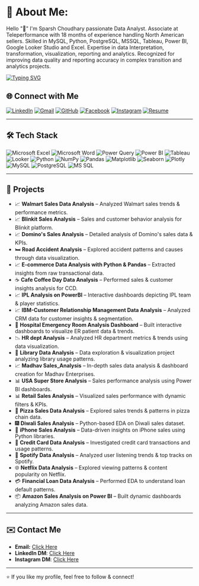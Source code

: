 # 💫 About Me:
Hello "👋" I'm Sparsh Choudhary passionate Data Analyst.
Associate at Teleperformance with 18 months of experience handling North American sellers. Skilled in MySQL, Python, PostgreSQL, MSSQL, Tableau, Power BI, Google Looker Studio and Excel. Expertise in data Interpretation, transformation, visualization, reporting and analytics. Recognized for improving data quality and reporting accuracy in complex transition and analytics projects. 

[![Typing SVG](https://readme-typing-svg.demolab.com?font=Ubuntu+Mono&size=25&pause=1000&color=EAF7E7&background=FFFF00&vCenter=true&width=450&lines=Work+Ethics+-+Character+-+Honesty+Focus)](https://git.io/typing-svg)


## 🌐 Connect with Me
[![LinkedIn](https://img.shields.io/badge/LinkedIn-0A66C2?style=for-the-badge&logo=linkedin&logoColor=white)](https://www.linkedin.com/in/sparsh-choudhary-780a98296/)
[![Gmail](https://img.shields.io/badge/Gmail-D14836?style=for-the-badge&logo=gmail&logoColor=white)](https://mail.google.com/mail/u/0/?tab=rm&ogbl#inbox)
[![GitHub](https://img.shields.io/badge/GitHub-181717?style=for-the-badge&logo=github&logoColor=white)](https://github.com/sparsh2310)
[![Facebook](https://img.shields.io/badge/Facebook-1877F2?style=for-the-badge&logo=facebook&logoColor=white)](https://www.facebook.com/profile.php?id=100069500773781)
[![Instagram](https://img.shields.io/badge/Instagram-d62976?style=for-the-badge&logo=instagram&logoColor=white)](https://www.instagram.com/mai_sparsh_007/)
[![Resume](https://img.shields.io/badge/Resume-0F9D58?style=for-the-badge&logo=googledocs&logoColor=white)](https://docs.google.com/document/d/1-r1qHj7It4iOjbsq1yPaGJ9zlaT1XBNb/edit#heading=h.j0lxbwqfggph)

---

## 🛠️ Tech Stack
![Microsoft Excel](https://img.shields.io/badge/Excel-107C41?style=for-the-badge&logo=Excel&logoColor=white)
![Microsoft Word](https://img.shields.io/badge/Word-2B579A?style=for-the-badge&logo=microsoftword&logoColor=white)
![Power Query](https://img.shields.io/badge/Power%20Query-217346?style=for-the-badge&logoColor=white)
![Power BI](https://img.shields.io/badge/Power%20BI-F2C811?style=for-the-badge&logo=powerbi&logoColor=000000)
![Tableau](https://img.shields.io/badge/Tableau-1F365C?style=for-the-badge&logo=tableau&logoColor=white)
![Looker](https://img.shields.io/badge/Looker-4285F4?style=for-the-badge&logo=looker&logoColor=white)
![Python](https://img.shields.io/badge/Python-3670A0?style=for-the-badge&logo=python&logoColor=ffdd54)
![NumPy](https://img.shields.io/badge/NumPy-013243?style=for-the-badge&logo=numpy&logoColor=white)
![Pandas](https://img.shields.io/badge/Pandas-150458?style=for-the-badge&logo=pandas&logoColor=white)
![Matplotlib](https://img.shields.io/badge/Matplotlib-11557C?style=for-the-badge&logo=matplotlib&logoColor=white)
![Seaborn](https://img.shields.io/badge/Seaborn-4B8BBE?style=for-the-badge&logo=seaborn&logoColor=white)
![Plotly](https://img.shields.io/badge/Plotly-3F4F75?style=for-the-badge&logo=plotly&logoColor=white)
![MySQL](https://img.shields.io/badge/MySQL-3670A0?style=for-the-badge&logo=mysql&logoColor=ffdd54)
![PostgreSQL](https://img.shields.io/badge/PostgreSQL-336791?style=for-the-badge&logo=postgresql&logoColor=white)
![MS SQL](https://img.shields.io/badge/MS%20SQL-CC2927?style=for-the-badge&logo=microsoftsqlserver&logoColor=white)

---

## 🚀 Projects
- 📈 **Walmart Sales Data Analysis** – Analyzed Walmart sales trends & performance metrics.
- 📈 **Blinkit Sales Analysis** – Sales and customer behavior analysis for Blinkit platform.
- 📈 **Domino's Sales Analysis** – Detailed analysis of Domino's sales data & KPIs.
- 🛏️ **Road Accident Analysis** – Explored accident patterns and causes through data visualization.
- 📈 **E-commerce Data Analysis with Python & Pandas** – Extracted insights from raw transactional data.
- ☕ **Cafe Coffee Day Data Analysis** – Performed sales & customer insights analysis for CCD.
- 📈 **IPL Analysis on PowerBI** – Interactive dashboards depicting IPL team & player statistics.
- 📈 **IBM-Customer Relationship Management Data Analysis** – Analyzed CRM data for customer insights & segmentation.
- 🏥 **Hospital Emergency Room Analysis Dashboard** – Built interactive dashboards to visualize ER patient data & trends.
- 📉 **HR dept Analysis** – Analyzed HR department metrics & trends using data visualization.
- 📖 **Library Data Analysis** – Data exploration & visualization project analyzing library usage patterns.
- 📈 **Madhav Sales_Analysis** – In-depth sales data analysis & dashboard creation for Madhav Enterprises.
- 📊 **USA Super Store Analysis** – Sales performance analysis using Power BI dashboards.
- 📊 **Retail Sales Analysis** – Visualized sales performance with dynamic filters & KPIs.
- 🍕 **Pizza Sales Data Analysis** – Explored sales trends & patterns in pizza chain data.
- 🎆 **Diwali Sales Analysis** – Python-based EDA on Diwali sales dataset.
- 📱 **iPhone Sales Analysis** – Data-driven insights on iPhone sales using Python libraries.
- 📃 **Credit Card Data Analysis** – Investigated credit card transactions and usage patterns.
- 🎵 **Spotify Data Analysis** – Analyzed user listening trends & top tracks on Spotify.
- 🌐 **Netflix Data Analysis** – Explored viewing patterns & content popularity on Netflix.
- 💳 **Financial Loan Data Analysis** – Performed EDA to understand loan default patterns.
- 📦 **Amazon Sales Analysis on Power BI** – Built dynamic dashboards analyzing Amazon sales data.


---

## ✉️ Contact Me
- **Email:**  [Click Here](https://mail.google.com/mail/u/0/?tab=rm&ogbl#inbox)
- **LinkedIn DM**: [Click Here](https://www.linkedin.com/in/sparsh-choudhary-780a98296/)
- **Instagram DM**: [Click Here](https://www.instagram.com/mai_sparsh_007/)

---

⭐️ If you like my profile, feel free to follow & connect!
